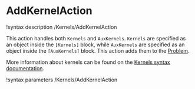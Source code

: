 # AddKernelAction

!syntax description /Kernels/AddKernelAction

This action handles both `Kernels` and `AuxKernels`.
`Kernels` are specified as an object inside the `[Kernels]` block, while `AuxKernels` are specified
as an object inside the `[AuxKernels]` block. This action adds them to the
[Problem](syntax/Problem/index.md).

More information about kernels can be found on the
[Kernels syntax documentation](syntax/Kernels/index.md).

!syntax parameters /Kernels/AddKernelAction
